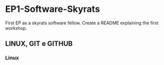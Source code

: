 # EP1-Software-Skyrats
First EP as a skyrats software fellow. Create a README explaining the first workshop.

## LINUX, GIT e GITHUB
### Linux
